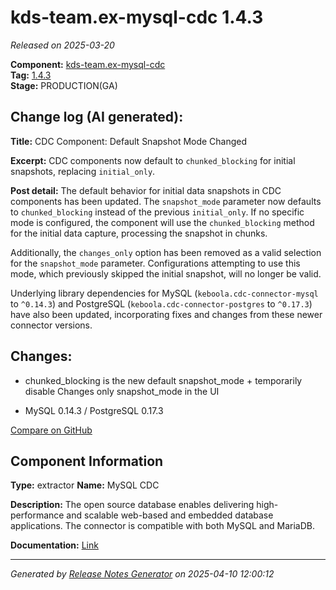 #  kds-team.ex-mysql-cdc 1.4.3

_Released on 2025-03-20_

**Component:** [kds-team.ex-mysql-cdc](https://github.com/keboola/python-cdc-component)  
**Tag:** [1.4.3](https://github.com/keboola/python-cdc-component/releases/tag/1.4.3)  
**Stage:** PRODUCTION(GA)


## Change log (AI generated):
**Title:** CDC Component: Default Snapshot Mode Changed

**Excerpt:** CDC components now default to `chunked_blocking` for initial snapshots, replacing `initial_only`.

**Post detail:**
The default behavior for initial data snapshots in CDC components has been updated. The `snapshot_mode` parameter now defaults to `chunked_blocking` instead of the previous `initial_only`. If no specific mode is configured, the component will use the `chunked_blocking` method for the initial data capture, processing the snapshot in chunks.

Additionally, the `changes_only` option has been removed as a valid selection for the `snapshot_mode` parameter. Configurations attempting to use this mode, which previously skipped the initial snapshot, will no longer be valid.

Underlying library dependencies for MySQL (`keboola.cdc-connector-mysql` to `^0.14.3`) and PostgreSQL (`keboola.cdc-connector-postgres` to `^0.17.3`) have also been updated, incorporating fixes and changes from these newer connector versions.



## Changes:



- chunked_blocking is the new default snapshot_mode + temporarily disable Changes only snapshot_mode in the UI 




- MySQL 0.14.3 / PostgreSQL 0.17.3 



[Compare on GitHub](https://github.com/keboola/python-cdc-component/compare/1.4.2...1.4.3)



## Component Information
**Type:** extractor
**Name:** MySQL CDC

**Description:** The open source database enables delivering high-performance and scalable web-based and embedded database applications. The connector is compatible with both MySQL and MariaDB.


**Documentation:** [Link](https://help.keboola.com/components/extractors/database/mysql/#mysql-log-based-cdc)



---
_Generated by [Release Notes Generator](https://github.com/keboola/release-notes-generator)
on 2025-04-10 12:00:12_